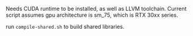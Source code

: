 Needs CUDA runtime to be installed, as well as LLVM toolchain.
Current script assumes gpu architecture is sm_75, which is RTX 30xx series.

run `compile-shared.sh` to build shared libraries.